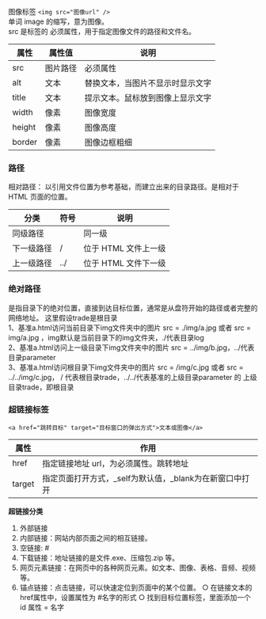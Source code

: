 
图像标签
`<img src="图像url" />`  
单词 image 的缩写，意为图像。  
src 是标签的 必须属性，用于指定图像文件的路径和文件名。  

| **属性** | **属性值** | **说明** |
| --- | --- | --- |
| src | 图片路径 | 必须属性 |
| alt | 文本 | 替换文本，当图片不显示时显示文字 |
| title | 文本 | 提示文本。鼠标放到图像上显示文字 |
| width | 像素 | 图像宽度 |
| height | 像素 | 图像高度 |
| border | 像素 | 图像边框粗细 |

### 路径

相对路径： 以引用文件位置为参考基础，而建立出来的目录路径。是相对于 HTML 页面的位置。

| **分类** | **符号** | **说明** |
| --- | --- | --- |
| 同级路径 |  | 同一级 |
| 下一级路径 | / | 位于 HTML 文件上一级 |
| 上一级路径 | ../ | 位于 HTML 文件下一级 |  

### 绝对路径

 是指目录下的绝对位置，直接到达目标位置，通常是从盘符开始的路径或者完整的网络地址。
这里假设trade是根目录  
1、基准a.html访问当前目录下img文件夹中的图片
src = ./img/a.jpg 或者 src = img/a.jpg ，img默认是当前目录下的img文件夹，./代表目录log  
2、基准a.html访问上一级目录下img文件夹中的图片
src = ../img/b.jpg，../代表目录parameter  
3、基准a.html访问根目录下img文件夹中的图片
src = /img/c.jpg 或者 src = ../../img/c.jpg， / 代表根目录trade，../../代表基准的上级目录parameter 的 上级目录trade，即根目录

### 超链接标签

`<a href="跳转目标" target="目标窗口的弹出方式">文本或图像</a>`

| **属性** | **作用** |
| --- | --- |
| href | 指定链接地址 url，为必须属性。跳转地址 |
| target | 指定页面打开方式，_self为默认值，_blank为在新窗口中打开 |

**超链接分类**

1. 外部链接
2. 内部链接：网站内部页面之间的相互链接。
3. 空链接: #
4. 下载链接：地址链接的是文件.exe、压缩包.zip 等。
5. 网页元素链接：在网页中的各种网页元素。如文本、图像、表格、音频、视频等。
6. 锚点链接：点击链接，可以快速定位到页面中的某个位置。
  ○ 在链接文本的href属性中，设置属性为 #名字的形式
  ○ 找到目标位置标签，里面添加一个 id 属性 = 名字